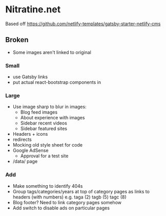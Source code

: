 # Nitratine.net

Based off https://github.com/netlify-templates/gatsby-starter-netlify-cms

## Broken

- Some images aren't linked to original

### Small

- use Gatsby links
- put actual react-bootstrap components in

### Large

- Use image sharp to blur in images:
  - Blog feed images
  - About experience with images
  - Sidebar recent videos
  - Sidebar featured sites
- Headers + icons
- redirects
- Mocking old style sheet for code
- Google AdSense
  - Approval for a test site
- /data/ page

### Add

- Make something to identify 404s
- Group tags/categories/years at top of category pages as links to headers (with numbers) e.g. taga (2) tagb (5) tagc (8)
- Blog footer? Need to link category pages somehow
- Add switch to disable ads on particular pages

